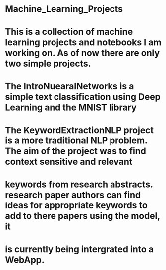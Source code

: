 # Machine_Learning_Projects
# This is a collection of machine learning projects and notebooks I am working on. As of now there are only two simple projects.
# The IntroNuearalNetworks is a simple text classification using Deep Learning and the MNIST library
# The KeywordExtractionNLP project is a more traditional NLP problem. The aim of the project was to find context sensitive and relevant
# keywords from research abstracts. research paper authors can find ideas for appropriate keywords to add to there papers using the model, it
# is currently being intergrated into a WebApp.
